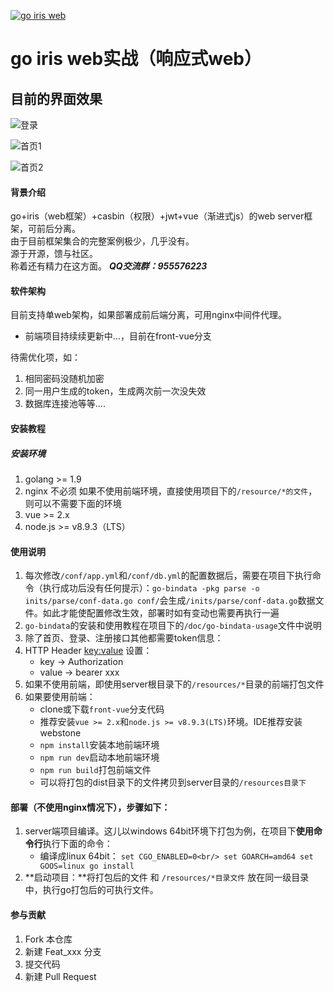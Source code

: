 <a href='https://gitee.com/yhm_my/go-iris'><img src='https://gitee.com/yhm_my/go-iris/widgets/widget_1.svg' alt='go iris web'></img></a>
# go iris web实战（响应式web）

## 目前的界面效果
![登录](https://images.gitee.com/uploads/images/2019/0108/173619_918bd02f_1537471.png "屏幕截图.png")

![首页1](https://images.gitee.com/uploads/images/2019/0108/173654_4cfd4836_1537471.png "屏幕截图.png")

![首页2](https://images.gitee.com/uploads/images/2019/0108/173718_83b02d34_1537471.png "屏幕截图.png")

#### 背景介绍
go+iris（web框架）+casbin（权限）+jwt+vue（渐进式js）的web server框架，可前后分离。<br />
由于目前框架集合的完整案例极少，几乎没有。<br />
源于开源，馈与社区。<br />
称着还有精力在这方面。
***QQ交流群：955576223***

#### 软件架构
目前支持单web架构，如果部署成前后端分离，可用nginx中间件代理。
* 前端项目持续续更新中...，目前在front-vue分支

待需优化项，如：
1. 相同密码没随机加密
2. 同一用户生成的token，生成两次前一次没失效
3. 数据库连接池等等....

#### 安装教程

##### 安装环境
1. golang >= 1.9
2. nginx 不必须
如果不使用前端环境，直接使用项目下的`/resource/*的文件`，则可以不需要下面的环境
3. vue >= 2.x
4. node.js >= v8.9.3（LTS）

#### 使用说明
1. 每次修改`/conf/app.yml`和`/conf/db.yml`的配置数据后，需要在项目下执行命令（执行成功后没有任何提示）：`go-bindata -pkg parse -o inits/parse/conf-data.go conf/`会生成`/inits/parse/conf-data.go`数据文件。如此才能使配置修改生效，部署时如有变动也需要再执行一遍
2. `go-bindata`的安装和使用教程在项目下的`/doc/go-bindata-usage`文件中说明
3. 除了首页、登录、注册接口其他都需要token信息：
4. HTTP Header <key:value> 设置：
    * key   -> Authorization
    * value -> bearer xxx
5. 如果不使用前端，即使用server根目录下的`/resources/*`目录的前端打包文件
6. 如果要使用前端：
    * clone或下载`front-vue`分支代码
    * 推荐安装`vue >= 2.x`和`node.js >= v8.9.3(LTS)`环境。IDE推荐安装webstone
    * `npm install`安装本地前端环境
    * `npm run dev`启动本地前端环境
    * `npm run build`打包前端文件
    * 可以将打包的dist目录下的文件拷贝到server目录的`/resources目录下`

#### 部署（不使用nginx情况下），步骤如下：
1. server端项目编译。这儿以windows 64bit环境下打包为例，在项目下**使用命令行**执行下面的命令：
    * 编译成linux 64bit：
`set CGO_ENABLED=0<br/>
     set GOARCH=amd64
     set GOOS=linux
     go install
`
2. **启动项目：**将打包后的文件 和 `/resources/*目录文件` 放在同一级目录中，执行go打包后的可执行文件。



#### 参与贡献

1. Fork 本仓库
2. 新建 Feat_xxx 分支
3. 提交代码
4. 新建 Pull Request